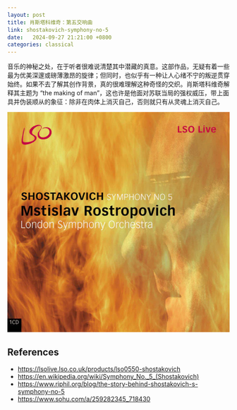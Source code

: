 ```yaml
---
layout: post
title: 肖斯塔科维奇：第五交响曲
link: shostakovich-symphony-no-5
date:   2024-09-27 21:21:00 +0800
categories: classical
---
```


音乐的神秘之处，在于听者很难说清楚其中潜藏的真意。这部作品，无疑有着一些最为优美深邃或磅薄激昂的旋律；但同时，也似乎有一种让人心绪不宁的叛逆贯穿始终。如果不去了解其创作背景，真的很难理解这种奇怪的交织。肖斯塔科维奇解释其主题为 “the making of man”，这也许是他面对苏联当局的强权威压，带上面具并伪装顺从的象征：除非在肉体上消灭自己，否则就只有从灵魂上消灭自己。

![](/img/2024-09-27/lso0550.png)

## References

- <https://lsolive.lso.co.uk/products/lso0550-shostakovich>
- <https://en.wikipedia.org/wiki/Symphony_No._5_(Shostakovich)>
- <https://www.riphil.org/blog/the-story-behind-shostakovich-s-symphony-no-5>
- <https://www.sohu.com/a/259282345_718430>
